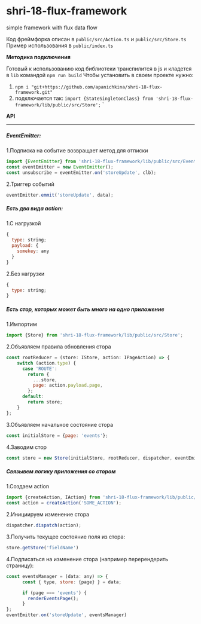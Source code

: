# shri-18-flux-framework
simple framework with flux data flow

Код фреймфорка описан в `public/src/Action.ts` и `public/src/Store.ts`
Пример использования в `public/index.ts`

**Методика подключения**

Готовый к использованию код библиотеки транспилится в js и кладется в `lib` командой `npm run build` 
Чтобы установить в своем проекте нужно: 
1. `npm i "git+https://github.com/apanichkina/shri-18-flux-framework.git"
` 
2. подключается так: `import {StateSingletonClass} from 'shri-18-flux-framework/lib/public/src/Store';`
`

**API**
___
##### EventEmitter:

1.Подписка на событие возвращает метод для отписки
 ```javascript
import {EventEmitter} from 'shri-18-flux-framework/lib/public/src/EventEmitter';
const eventEmitter = new EventEmitter();
const unsubscribe = eventEmitter.on('storeUpdate', clb);
 ```
2.Триггер событий
  ```javascript
eventEmitter.emmit('storeUpdate', data);
  ```
##### Есть два вида action: 

1.С нагрузкой
```javascript
{
  type: string;
  payload: {
    somekey: any
  }
}
```
2.Без нагрузки 
```javascript
{
  type: string;
}
```

##### Есть стор, которых может быть много на одно приложение

1.Импортим
```javascript
import {Store} from 'shri-18-flux-framework/lib/public/src/Store';
```
2.Объявляем правила обновления стора
```javascript
const rootReducer = (store: IStore, action: IPageAction) => {
    switch (action.type) {
      case 'ROUTE':
        return {
          ...store,
          page: action.payload.page,
        };
      default:
        return store;
    }
};
```
3.Объявляем начальное состояние стора
```javascript
const initialStore = {page: 'events'};
```
4.Заводим стор
```javascript
const store = new Store(initialStore, rootReducer, dispatcher, eventEmitter);
```

##### Связывем логику приложения со стором

1.Создаем action
```javascript
import {createAction, IAction} from 'shri-18-flux-framework/lib/public/src/Action';
const action = createAction('SOME_ACTION');
```
2.Инициируем изменение стора
```javascript
dispatcher.dispatch(action);
```
3.Получить текущее состояние поля из стора:
```javascript
store.getStore('fieldName')
```
4.Подписаться на изменение стора (например перерендерить страницу):
```javascript
const eventsManager = (data: any) => {
      const { type, store: {page} } = data;

      if (page === 'events') {
        renderEventsPage();
      }
};
eventEmitter.on('storeUpdate', eventsManager)

```
